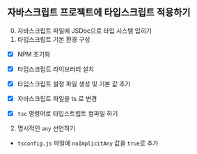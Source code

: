 ## 자바스크립트 프로젝트에 타입스크립트 적용하기 
0. 자바스크립트 파일에 JSDoc으로 타입 시스템 입히기
1. 타입스크립트 기본 환경 구성
- [x] NPM 초기화
- [x] 타입스크립트 라이브러리 설치
- [x] 타입스크립트 설정 파일 생성 및 기본 값 추가 
- [x] 자바스크립트 파일을 ts 로 변경
- [x] `tsc` 명령어로 타입스트립트 컴파일 하기 


2. 명시적인 `any` 선언하기
- `tsconfig.js` 파일에 `noImplicitAny` 값을 `true`로 추가